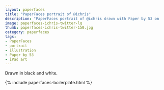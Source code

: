 ```yaml
---
layout: paperfaces
title: "PaperFaces portrait of @ichris"
description: "PaperFaces portrait of @ichris drawn with Paper by 53 on an iPad."
image: paperfaces-ichris-twitter-lg
thumb: paperfaces-ichris-twitter-150.jpg
category: paperfaces
tags: 
- PaperFaces
- portrait
- illustration
- Paper by 53
- iPad art
---
```


Drawn in black and white.

{% include paperfaces-boilerplate.html %}
